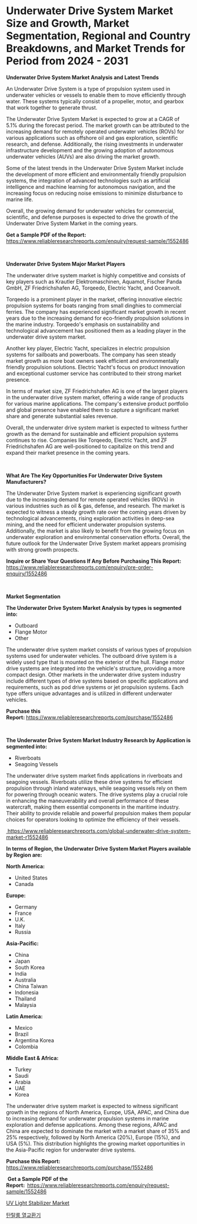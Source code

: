 <p><h1>Underwater Drive System Market Size and Growth, Market Segmentation, Regional and Country Breakdowns, and Market Trends for Period from 2024 -  2031</h1></p><p><strong>Underwater Drive System Market Analysis and Latest Trends</strong></p>
<p><p>An Underwater Drive System is a type of propulsion system used in underwater vehicles or vessels to enable them to move efficiently through water. These systems typically consist of a propeller, motor, and gearbox that work together to generate thrust.</p><p>The Underwater Drive System Market is expected to grow at a CAGR of 5.1% during the forecast period. The market growth can be attributed to the increasing demand for remotely operated underwater vehicles (ROVs) for various applications such as offshore oil and gas exploration, scientific research, and defense. Additionally, the rising investments in underwater infrastructure development and the growing adoption of autonomous underwater vehicles (AUVs) are also driving the market growth.</p><p>Some of the latest trends in the Underwater Drive System Market include the development of more efficient and environmentally friendly propulsion systems, the integration of advanced technologies such as artificial intelligence and machine learning for autonomous navigation, and the increasing focus on reducing noise emissions to minimize disturbance to marine life.</p><p>Overall, the growing demand for underwater vehicles for commercial, scientific, and defense purposes is expected to drive the growth of the Underwater Drive System Market in the coming years.</p></p>
<p><strong>Get a Sample PDF of the Report:&nbsp;</strong> <a href="https://www.reliableresearchreports.com/enquiry/request-sample/1552486">https://www.reliableresearchreports.com/enquiry/request-sample/1552486</a></p>
<p>&nbsp;</p>
<p><strong>Underwater Drive System Major Market Players</strong></p>
<p><p>The underwater drive system market is highly competitive and consists of key players such as Krautler Elektromaschinen, Aquamot, Fischer Panda GmbH, ZF Friedrichshafen AG, Torqeedo, Electric Yacht, and Oceanvolt. </p><p>Torqeedo is a prominent player in the market, offering innovative electric propulsion systems for boats ranging from small dinghies to commercial ferries. The company has experienced significant market growth in recent years due to the increasing demand for eco-friendly propulsion solutions in the marine industry. Torqeedo's emphasis on sustainability and technological advancement has positioned them as a leading player in the underwater drive system market.</p><p>Another key player, Electric Yacht, specializes in electric propulsion systems for sailboats and powerboats. The company has seen steady market growth as more boat owners seek efficient and environmentally friendly propulsion solutions. Electric Yacht's focus on product innovation and exceptional customer service has contributed to their strong market presence.</p><p>In terms of market size, ZF Friedrichshafen AG is one of the largest players in the underwater drive system market, offering a wide range of products for various marine applications. The company's extensive product portfolio and global presence have enabled them to capture a significant market share and generate substantial sales revenue.</p><p>Overall, the underwater drive system market is expected to witness further growth as the demand for sustainable and efficient propulsion systems continues to rise. Companies like Torqeedo, Electric Yacht, and ZF Friedrichshafen AG are well-positioned to capitalize on this trend and expand their market presence in the coming years.</p></p>
<p>&nbsp;</p>
<p><strong>What Are The Key Opportunities For Underwater Drive System Manufacturers?</strong></p>
<p><p>The Underwater Drive System market is experiencing significant growth due to the increasing demand for remote operated vehicles (ROVs) in various industries such as oil & gas, defense, and research. The market is expected to witness a steady growth rate over the coming years driven by technological advancements, rising exploration activities in deep-sea mining, and the need for efficient underwater propulsion systems. Additionally, the market is also likely to benefit from the growing focus on underwater exploration and environmental conservation efforts. Overall, the future outlook for the Underwater Drive System market appears promising with strong growth prospects.</p></p>
<p><strong>Inquire or Share Your Questions If Any Before Purchasing This Report:</strong> <a href="https://www.reliableresearchreports.com/enquiry/pre-order-enquiry/1552486">https://www.reliableresearchreports.com/enquiry/pre-order-enquiry/1552486</a></p>
<p>&nbsp;</p>
<p><strong>Market Segmentation</strong></p>
<p><strong>The Underwater Drive System Market Analysis by types is segmented into:</strong></p>
<p><ul><li>Outboard</li><li>Flange Motor</li><li>Other</li></ul></p>
<p><p>The underwater drive system market consists of various types of propulsion systems used for underwater vehicles. The outboard drive system is a widely used type that is mounted on the exterior of the hull. Flange motor drive systems are integrated into the vehicle's structure, providing a more compact design. Other markets in the underwater drive system industry include different types of drive systems based on specific applications and requirements, such as pod drive systems or jet propulsion systems. Each type offers unique advantages and is utilized in different underwater vehicles.</p></p>
<p><strong>Purchase this Report:&nbsp;</strong><a href="https://www.reliableresearchreports.com/purchase/1552486">https://www.reliableresearchreports.com/purchase/1552486</a></p>
<p>&nbsp;</p>
<p><strong>The Underwater Drive System Market Industry Research by Application is segmented into:</strong></p>
<p><ul><li>Riverboats</li><li>Seagoing Vessels</li></ul></p>
<p><p>The underwater drive system market finds applications in riverboats and seagoing vessels. Riverboats utilize these drive systems for efficient propulsion through inland waterways, while seagoing vessels rely on them for powering through oceanic waters. The drive systems play a crucial role in enhancing the maneuverability and overall performance of these watercraft, making them essential components in the maritime industry. Their ability to provide reliable and powerful propulsion makes them popular choices for operators looking to optimize the efficiency of their vessels.</p></p>
<p><a href="https://www.reliableresearchreports.com/global-underwater-drive-system-market-r1552486">&nbsp;https://www.reliableresearchreports.com/global-underwater-drive-system-market-r1552486</a></p>
<p><strong>In terms of Region, the Underwater Drive System Market Players available by Region are:</strong></p>
<p>
    <p> <strong> North America: </strong>
        <ul>
            <li>United States</li>
            <li>Canada</li>
        </ul>
        </p> 
    <p> <strong> Europe: </strong>
        <ul>
            <li>Germany</li>
            <li>France</li>
            <li>U.K.</li>
            <li>Italy</li>
            <li>Russia</li>
        </ul>
        </p> 
    <p> <strong> Asia-Pacific: </strong>
        <ul>
            <li>China</li>
            <li>Japan</li>
            <li>South Korea</li>
            <li>India</li>
            <li>Australia</li>
            <li>China Taiwan</li>
            <li>Indonesia</li>
            <li>Thailand</li>
            <li>Malaysia</li>
        </ul>
        </p> 
    <p> <strong> Latin America: </strong>
        <ul>
            <li>Mexico</li>
            <li>Brazil</li>
            <li>Argentina Korea</li>
            <li>Colombia</li>
        </ul>
        </p> 
    <p> <strong> Middle East & Africa: </strong>
        <ul>
            <li>Turkey</li>
            <li>Saudi</li>
            <li>Arabia</li>
            <li>UAE</li>
            <li>Korea</li>
        </ul>
    </p>
    </p>
<p><p>The underwater drive system market is expected to witness significant growth in the regions of North America, Europe, USA, APAC, and China due to increasing demand for underwater propulsion systems in marine exploration and defense applications. Among these regions, APAC and China are expected to dominate the market with a market share of 35% and 25% respectively, followed by North America (20%), Europe (15%), and USA (5%). This distribution highlights the growing market opportunities in the Asia-Pacific region for underwater drive systems.</p></p>
<p><strong>Purchase this Report: </strong><a href="https://www.reliableresearchreports.com/purchase/1552486">https://www.reliableresearchreports.com/purchase/1552486</a></p>
<p>&nbsp;<strong>Get a Sample PDF of the Report:&nbsp;&nbsp;</strong><a href="https://www.reliableresearchreports.com/enquiry/request-sample/1552486">https://www.reliableresearchreports.com/enquiry/request-sample/1552486</a></p>
<p><strong></strong></p>
<p><p><a href="https://issuu.com/reportprime-2/docs/uv-light-stabilizer-market-size-2030.pptx">UV Light Stabilizer Market</a></p><p><a href="https://github.com/vdhdwjyp90142/Market-Research-Report-List-1/blob/main/786581436154.md">탄탈룸 열교환기</a></p></p>